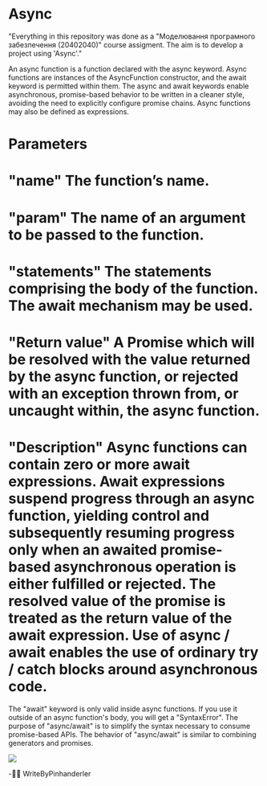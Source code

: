 # Async
"Everything in this repository was done as a "Моделювання програмного забезпечення (20402040)" course assigment.
 The aim is to develop a project using 'Async'."


An async function is a function declared with the async keyword. Async functions are instances of the AsyncFunction constructor, and the await keyword is permitted within them. The async and await keywords enable asynchronous, promise-based behavior to be written in a cleaner style, avoiding the need to explicitly configure promise chains.
Async functions may also be defined as expressions.


# Parameters
# "name" The function’s name.
# "param" The name of an argument to be passed to the function.
# "statements" The statements comprising the body of the function.  The await mechanism may be used.
# "Return value" A Promise which will be resolved with the value returned by the async function, or rejected with an exception thrown from, or uncaught within, the async function.
# "Description" Async functions can contain zero or more await expressions. Await expressions suspend progress through an async function, yielding control and subsequently resuming progress only when an awaited promise-based asynchronous operation is either fulfilled or rejected. The resolved value of the promise is treated as the return value of the await expression. Use of async / await enables the use of ordinary try / catch blocks around asynchronous code.

The "await" keyword is only valid inside async functions. If you use it outside of an async function's body, you will get a "SyntaxError".
The purpose of "async/await" is to simplify the syntax necessary to consume promise-based APIs. The behavior of "async/await" is similar to combining generators and promises.


<img src="https://img.shields.io/badge/-GuzergahASYNC-0066ff?style=for-the-badge&logo=GuzergahASYNC&logoColor=white"> <br />


-👩‍💻 WriteByPinhanderler

</p>
